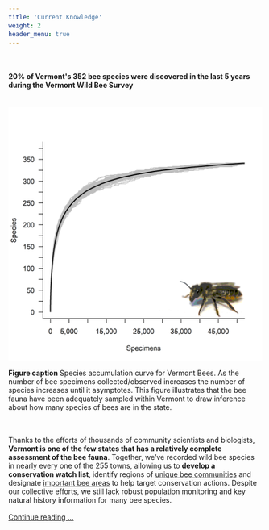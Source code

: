 ```yaml
---
title: 'Current Knowledge'
weight: 2
header_menu: true
---
```

<br>
<div class="lead"><h4>20% of Vermont's 352 bee species were discovered in the last 5 years during the Vermont Wild Bee Survey</h4></div>
<br>
<div class="doubleColumn">
<div> <img alt="VT_Statewide_Bee_rarefraction" src="images/Bee_Rarefraction_Statewide_img.png" style="margin: 0px height: 600px; width: 600px; display: block;"> 
<p class="caption"><b>Figure caption</b> Species accumulation curve for Vermont Bees. As the number of bee specimens collected/observed increases the number of species increases until it asymptotes. This figure illustrates that the bee fauna have been adequately sampled within Vermont to draw inference about how many species of bees are in the state.</p>
</div>
<div>
<br>
<br>
Thanks to the efforts of thousands of community scientists and biologists, <b>Vermont is one of the few states that has a relatively complete assessment of the bee fauna</b>. Together, we’ve recorded wild bee species in nearly every one of the 255 towns, allowing us to <b>develop a conservation watch list</b>, identify regions of <a href="" target=blank_>unique bee communities</a> and designate <a href="" target=blank_>important bee areas</a> to help target conservation actions. Despite our collective efforts, we still lack robust population monitoring and key natural history information for many bee species. 
<br>
<br>
<a href="https://vtecostudies.github.io/Current_Knowledge/">Continue reading ...</a>
<br>
</div>
</div>
